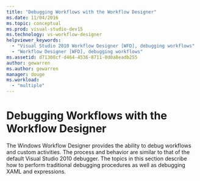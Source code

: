 ```yaml
---
title: "Debugging Workflows with the Workflow Designer"
ms.date: 11/04/2016
ms.topic: conceptual
ms.prod: visual-studio-dev15
ms.technology: vs-workflow-designer
helpviewer_keywords:
  - "Visual Studio 2010 Workflow Designer [WFD], debugging workflows"
  - "Workflow Designer [WFD], debugging workflows"
ms.assetid: d71308cf-d464-4536-8711-0d0a8eadb255
author: gewarren
ms.author: gewarren
manager: douge
ms.workload:
  - "multiple"
---
```

# Debugging Workflows with the Workflow Designer

The Windows Workflow Designer provides the ability to debug workflows and custom activities. The process and behavior are similar to that of the default Visual Studio 2010 debugger. The topics in this section describe how to perform traditional debugging procedures as well as debugging XAML and expressions.